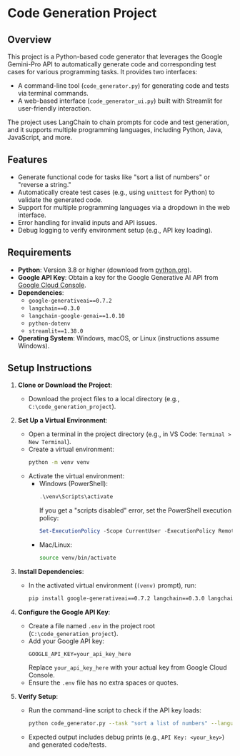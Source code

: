 # Code Generation Project

## Overview
This project is a Python-based code generator that leverages the Google Gemini-Pro API to automatically generate code and corresponding test cases for various programming tasks. It provides two interfaces:
- A command-line tool (`code_generator.py`) for generating code and tests via terminal commands.
- A web-based interface (`code_generator_ui.py`) built with Streamlit for user-friendly interaction.

The project uses LangChain to chain prompts for code and test generation, and it supports multiple programming languages, including Python, Java, JavaScript, and more.

## Features
- Generate functional code for tasks like "sort a list of numbers" or "reverse a string."
- Automatically create test cases (e.g., using `unittest` for Python) to validate the generated code.
- Support for multiple programming languages via a dropdown in the web interface.
- Error handling for invalid inputs and API issues.
- Debug logging to verify environment setup (e.g., API key loading).

## Requirements
- **Python**: Version 3.8 or higher (download from [python.org](https://www.python.org/downloads/)).
- **Google API Key**: Obtain a key for the Google Generative AI API from [Google Cloud Console](https://console.cloud.google.com/).
- **Dependencies**:
  - `google-generativeai==0.7.2`
  - `langchain==0.3.0`
  - `langchain-google-genai==1.0.10`
  - `python-dotenv`
  - `streamlit==1.38.0`
- **Operating System**: Windows, macOS, or Linux (instructions assume Windows).

## Setup Instructions
1. **Clone or Download the Project**:
   - Download the project files to a local directory (e.g., `C:\code_generation_project`).

2. **Set Up a Virtual Environment**:
   - Open a terminal in the project directory (e.g., in VS Code: `Terminal > New Terminal`).
   - Create a virtual environment:
     ```bash
     python -m venv venv
     ```
   - Activate the virtual environment:
     - Windows (PowerShell):
       ```powershell
       .\venv\Scripts\activate
       ```
       If you get a "scripts disabled" error, set the PowerShell execution policy:
       ```powershell
       Set-ExecutionPolicy -Scope CurrentUser -ExecutionPolicy RemoteSigned
       ```
     - Mac/Linux:
       ```bash
       source venv/bin/activate
       ```

3. **Install Dependencies**:
   - In the activated virtual environment (`(venv)` prompt), run:
     ```bash
     pip install google-generativeai==0.7.2 langchain==0.3.0 langchain-google-genai==1.0.10 python-dotenv streamlit==1.38.0
     ```

4. **Configure the Google API Key**:
   - Create a file named `.env` in the project root (`C:\code_generation_project`).
   - Add your Google API key:
     ```env
     GOOGLE_API_KEY=your_api_key_here
     ```
     Replace `your_api_key_here` with your actual key from Google Cloud Console.
   - Ensure the `.env` file has no extra spaces or quotes.

5. **Verify Setup**:
   - Run the command-line script to check if the API key loads:
     ```bash
     python code_generator.py --task "sort a list of numbers" --language python
     ```
   - Expected output includes debug prints (e.g., `API Key: <your_key>`) and generated code/tests.
